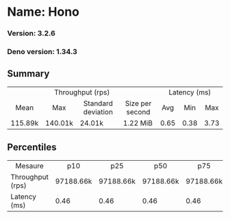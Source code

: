 # Name: Hono 
  
  ### Version: 3.2.6
  ### Deno version: 1.34.3

## Summary
<table>
<tr>
    <td align="center" colspan="4">Throughput (rps)</td>
    <td align="center" colspan="3">Latency (ms)</td>
</tr>
<tr>
    <td align="center">Mean</td>
    <td align="center">Max</td>
    <td align="center">Standard deviation</td>
    <td align="center">Size per second</td>
    <td align="center">Avg</td>
    <td align="center">Min</td>
    <td align="center">Max</td>
</tr>
<tr>
    <td>115.89k</td>
    <td>140.01k</td>
    <td>24.01k</td>
    <td>1.22 MiB</td>
    <td>0.65</td>
    <td>0.38</td>
    <td>3.73</td>
</tr>
</table>

## Percentiles

<table>
<tr>
  <td align="center">Mesaure</td>
  <td align="center">p10</td>
  <td align="center">p25</td>
  <td align="center">p50</td>
  <td align="center">p75</td>
  <td align="center">p90</td>
  <td align="center">p95</td>
  <td align="center">p99</td>
</tr>
<tr>
  <td>Throughput (rps)</td>
  <td>97188.66k</td>
  <td>97188.66k</td>
  <td>97188.66k</td>
  <td>97188.66k</td>
  <td>140005.96k</td>
  <td>140005.96k</td>
  <td>140005.96k</td>
</tr>
<tr>
  <td>Latency (ms)</td>
  <td>0.46</td>
  <td>0.46</td>
  <td>0.46</td>
  <td>0.46</td>
  <td>0.89</td>
  <td>1.04</td>
  <td>2.30</td>
</tr>
</table>
